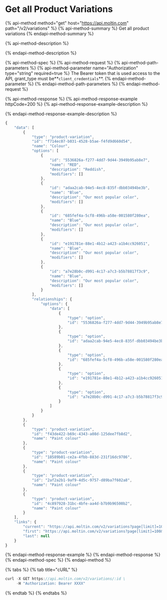 # Get all Product Variations

{% api-method method="get" host="https://api.moltin.com" path="/v2/variations" %}
{% api-method-summary %}
Get all product variations
{% endapi-method-summary %}

{% api-method-description %}

{% endapi-method-description %}

{% api-method-spec %}
{% api-method-request %}
{% api-method-path-parameters %}
{% api-method-parameter name="Authorization" type="string" required=true %}
The Bearer token that is used access to the API,  grant\_type must be**`client_credentials`**. 
{% endapi-method-parameter %}
{% endapi-method-path-parameters %}
{% endapi-method-request %}

{% api-method-response %}
{% api-method-response-example httpCode=200 %}
{% api-method-response-example-description %}

{% endapi-method-response-example-description %}

```javascript
{
    "data": [
        {
            "type": "product-variation",
            "id": "f714ec07-b031-4528-b5ae-f4fd9d660d54",
            "name": "Colour",
            "options": [
                {
                    "id": "5536826a-f277-4dd7-9d44-3949b95ab8e7",
                    "name": "RED",
                    "description": "Reddish",
                    "modifiers": []
                },
                {
                    "id": "adaa2cab-94e5-4ec8-835f-dbb03494be3b",
                    "name": "Blue",
                    "description": "Our most popular color",
                    "modifiers": []
                },
                {
                    "id": "685fef4a-5cf8-496b-a58e-001580f280ea",
                    "name": "Blue",
                    "description": "Our most popular color",
                    "modifiers": []
                },
                {
                    "id": "e191781e-88e1-4b12-a423-a1b4cc926051",
                    "name": "Blue",
                    "description": "Our most popular color",
                    "modifiers": []
                },
                {
                    "id": "a7e28b0c-d991-4c17-a7c3-b5b78817f3c9",
                    "name": "Blue",
                    "description": "Our most popular color",
                    "modifiers": []
                }
            ],
            "relationships": {
                "options": {
                    "data": [
                        {
                            "type": "option",
                            "id": "5536826a-f277-4dd7-9d44-3949b95ab8e7"
                        },
                        {
                            "type": "option",
                            "id": "adaa2cab-94e5-4ec8-835f-dbb03494be3b"
                        },
                        {
                            "type": "option",
                            "id": "685fef4a-5cf8-496b-a58e-001580f280ea"
                        },
                        {
                            "type": "option",
                            "id": "e191781e-88e1-4b12-a423-a1b4cc926051"
                        },
                        {
                            "type": "option",
                            "id": "a7e28b0c-d991-4c17-a7c3-b5b78817f3c9"
                        }
                    ]
                }
            }
        },
        {
            "type": "product-variation",
            "id": "f43de422-b69c-4343-a08d-125dee7fb8d2",
            "name": "Paint colour"
        },
        {
            "type": "product-variation",
            "id": "18589b01-ce2a-4fbb-883d-231f16dc9786",
            "name": "Paint colour"
        },
        {
            "type": "product-variation",
            "id": "2af2a2b1-9af9-4d5c-9757-d89ba7f602a8",
            "name": "Paint colour"
        },
        {
            "type": "product-variation",
            "id": "4c897928-31bc-4bfe-aa4d-b7b9b96500b2",
            "name": "Paint colour"
        }
    ],
    "links": {
        "current": "https://api.moltin.com/v2/variations?page[limit]=100&page[offset]=0",
        "first": "https://api.moltin.com/v2/variations?page[limit]=100&page[offset]=0",
        "last": null
    }
}
```
{% endapi-method-response-example %}
{% endapi-method-response %}
{% endapi-method-spec %}
{% endapi-method %}

{% tabs %}
{% tab title="cURL" %}
```javascript
curl -X GET https://api.moltin.com/v2/variations/:id \
     -H "Authorization: Bearer XXXX"
```
{% endtab %}
{% endtabs %}

